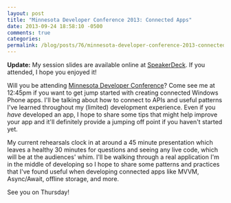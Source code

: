 ```yaml
---
layout: post
title: "Minnesota Developer Conference 2013: Connected Apps"
date: 2013-09-24 18:58:10 -0500
comments: true
categories:
permalink: /blog/posts/76/minnesota-developer-conference-2013-connected-apps
---
```


**Update:** My session slides are available online at [SpeakerDeck](https://speakerdeck.com/kamranayub/bending-apis-to-your-will-using-windows-phone). If you attended, I hope you enjoyed it!

Will you be attending [Minnesota Developer Conference](http://mdc.ilmservice.com)? Come see me at 12:45pm if you want to get jump started with creating connected Windows Phone apps. I'll be talking about how to connect to APIs and useful patterns I've learned throughout my (limited) development experience. Even if you *have* developed an app, I hope to share some tips that might help improve your app and it'll definitely provide a jumping off point if you haven't started yet.

My current rehearsals clock in at around a 45 minute presentation which leaves a healthy 30 minutes for questions and seeing any live code, which will be at the audiences' whim. I'll be walking through a real application I'm in the middle of developing so I hope to share some patterns and practices that I've found useful when developing connected apps like MVVM, Async/Await, offline storage, and more.

See you on Thursday!